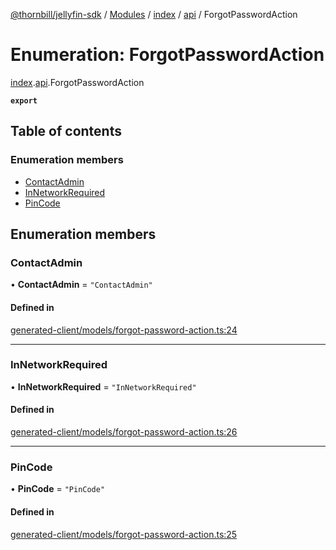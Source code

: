 [@thornbill/jellyfin-sdk](../README.md) / [Modules](../modules.md) / [index](../modules/index.md) / [api](../modules/index.api.md) / ForgotPasswordAction

# Enumeration: ForgotPasswordAction

[index](../modules/index.md).[api](../modules/index.api.md).ForgotPasswordAction

**`export`**

## Table of contents

### Enumeration members

- [ContactAdmin](index.api.ForgotPasswordAction.md#contactadmin)
- [InNetworkRequired](index.api.ForgotPasswordAction.md#innetworkrequired)
- [PinCode](index.api.ForgotPasswordAction.md#pincode)

## Enumeration members

### ContactAdmin

• **ContactAdmin** = `"ContactAdmin"`

#### Defined in

[generated-client/models/forgot-password-action.ts:24](https://github.com/thornbill/jellyfin-sdk-typescript/blob/eb13db7/src/generated-client/models/forgot-password-action.ts#L24)

___

### InNetworkRequired

• **InNetworkRequired** = `"InNetworkRequired"`

#### Defined in

[generated-client/models/forgot-password-action.ts:26](https://github.com/thornbill/jellyfin-sdk-typescript/blob/eb13db7/src/generated-client/models/forgot-password-action.ts#L26)

___

### PinCode

• **PinCode** = `"PinCode"`

#### Defined in

[generated-client/models/forgot-password-action.ts:25](https://github.com/thornbill/jellyfin-sdk-typescript/blob/eb13db7/src/generated-client/models/forgot-password-action.ts#L25)
